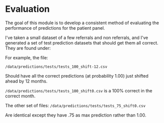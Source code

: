 # Evaluation

The goal of this module is to develop a consistent method of evaluating the performance of predictions for the patient panel.  

I've taken a small dataset of a few referrals and non referrals, and I've generated a set of test prediction datasets that should get them all correct. They are found under:

For example, the file: 

`/data/predictions/tests/tests_100_shift-12.csv`

Should have all the correct predictions (at probability 1.00) just shifted ahead by 12 months. 

`/data/predictions/tests/tests_100_shift0.csv` is a 100% correct in the correct month. 

The other set of files: 
`/data/predictions/tests/tests_75_shift0.csv`

Are identical except they have .75 as max prediction rather than 1.00.

